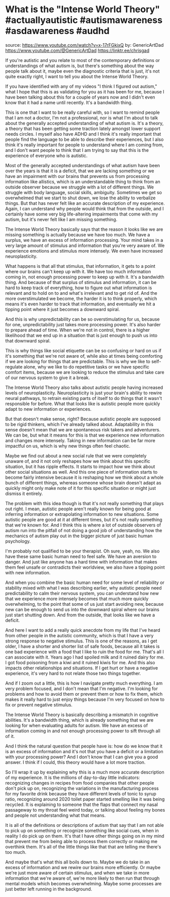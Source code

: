 # What is the "Intense World Theory" #actuallyautistic #autismawareness #asdawareness #audhd
source:  <https://www.youtube.com/watch?v=x-17rFGkixQ>
by: GenericArtDad <https://www.youtube.com/@GenericArtDad>  <https://linktr.ee/chrisgad>

If you're autistic and you relate to most of the contemporary definitions or understandings of what autism is, but there's something about the way people talk about it, maybe even the diagnostic criteria that is just, it's not quite exactly right, I want to tell you about the Intense World Theory.

If you have identified with any of my videos "I think I figured out autism," what I hope that this is as validating for you as it has been for me, because I have been talking about this for a couple of years now and I didn't even know that it had a name until recently. It's a bandwidth thing.

This is one that I want to be really careful with, so I want to remind people that I am not a doctor, I'm not a professional, nor is what I'm about to talk about the generally accepted understanding of what autism is. It's a theory, a theory that has been getting some traction lately amongst lower support needs circles. I myself also have ADHD and I think it's really important that people find the language to be able to describe their experiences, but I also think it's really important for people to understand where I am coming from, and I don't want people to think that I am trying to say that this is the experience of everyone who is autistic.

Most of the generally accepted understandings of what autism have been over the years is that it is a deficit, that we are lacking something or we have an impairment with our brains that prevents us from processing information like allistics, which is an understandable thing to think from an outside observer because we struggle with a lot of different things. We struggle with body language, social skills, ambiguity. Sometimes we get so overwhelmed that we start to shut down, we lose the ability to verbalize things. But that has never felt like an accurate description of my experience. Again, I can understand why people would think that from the outside, and I certainly have some very big life-altering impairments that come with my autism, but it's never felt like I am missing something.

The Intense World Theory basically says that the reason it looks like we are missing something is actually because we have too much. We have a surplus, we have an excess of information processing. Your mind takes in a very large amount of stimulus and information that you're very aware of. We experience emotions and stimulus more intensely. We even have increased neuroplasticity.

What happens is that all that stimulus, that information, it gets to a point where our brains can't keep up with it. We have too much information coming in, not enough processing power to keep up with it. It's a bandwidth thing. And because of that surplus of stimulus and information, it can be hard to keep track of everything, how to figure out what information is relevant and to hold on to and what's irrelevant and to get rid of. And the more overstimulated we become, the harder it is to think properly, which means it's even harder to track that information, and eventually we hit a tipping point where it just becomes a downward spiral.

And this is why unpredictability can be so overstimulating for us, because for one, unpredictability just takes more processing power. It's also harder to prepare ahead of time. When we're not in control, there is a higher likelihood that we end up in a situation that is just enough to push us into that downward spiral.

This is why things like social etiquette can be so confusing or hard on us if it's something that we're not aware of, while also at times being comforting if we are looking for things that are predictable. This is why we like to self-regulate alone, why we like to do repetitive tasks or we have specific comfort items, because we are looking to reduce the stimulus and take care of our nervous system to give it a break.

The Intense World Theory also talks about autistic people having increased levels of neuroplasticity. Neuroplasticity is just your brain's ability to rewire neural pathways, to retrain existing parts of itself to do things that it wasn't responsible for before. What that looks like is autistic people more quickly adapt to new information or experiences.

But that doesn't make sense, right? Because autistic people are supposed to be rigid thinkers, which I've already talked about. Adaptability in this sense doesn't mean that we are spontaneous risk takers and adventurers. We can be, but what it means for this is that we experience new information and changes more intensely. Taking in new information can be far more impactful on us, which is why new things often feel chaotic.

Maybe we find out about a new social rule that we were completely unaware of, and it not only reshapes how we think about this specific situation, but it has ripple effects. It starts to impact how we think about other social situations as well. And this one piece of information starts to become fairly intensive because it is reshaping how we think about a whole bunch of different things, whereas someone whose brain doesn't adapt as quickly might only make note of it for this specific situation or might just dismiss it entirely.

The problem with this idea though is that it's not really something that plays out right. I mean, autistic people aren't really known for being good at inferring information or extrapolating information to new situations. Some autistic people are good at it at different times, but it's not really something that we're known for. And I think this is where a lot of outside observers of autism run into the pitfall of not doing a good job of understanding how the mechanics of autism play out in the bigger picture of just basic human psychology.

I'm probably not qualified to be your therapist. Oh sure, yeah, no. We also have these same basic human need to feel safe. We have an aversion to danger. And just like anyone has a hard time with information that makes them feel unsafe or contradicts their worldview, we also have a tipping point with new information.

And when you combine the basic human need for some level of reliability or stability mixed with what I was describing earlier, why autistic people need predictability to calm their nervous system, you can understand how new that we experience more intensely becomes that much more quickly overwhelming, to the point that some of us just start avoiding new, because new can be enough to send us into the downward spiral where our brains just start shutting down. And from the outside, that looks like we have a deficit.

And here I want to add a really quick anecdote from my life that I've heard from other people in the autistic community, which is that I have a very strong response to negative stimulus. This is one of the reasons, as I get older, I have a shorter and shorter list of safe foods, because all it takes is one bad experience with a food that I like to ruin the food for me. That's all I can associate with it. Years ago I had spoiled milk and it ruined dairy for me. I got food poisoning from a kiwi and it ruined kiwis for me. And this also impacts other relationships and situations. If I get hurt or have a negative experience, it's very hard to not relate those two things together.

And if I zoom out a little, this is how I navigate pretty much everything. I am very problem focused, and I don't mean that I'm negative. I'm looking for problems and how to avoid them or prevent them or how to fix them, which makes it really hard to just enjoy things because I'm very focused on how to fix or prevent negative stimulus.

The Intense World Theory is basically describing a mismatch in cognitive abilities. It's a bandwidth thing, which is already something that we are looking for when evaluating adults for autism. We have an excess of information coming in and not enough processing power to sift through all of it.

And I think the natural question that people have is: how do we know that it is an excess of information and it's not that you have a deficit or a limitation with your processing power? And I don't know that I can give you a good answer. I think if I could, this theory would have a lot more traction.

So I'll wrap it up by explaining why this is a much more accurate description of my experience. It is the millions of day-to-day little indicators: recognizing changes in recipes from food companies that other people don't pick up on, recognizing the variations in the manufacturing process for my favorite drink because they have different levels of tonic to syrup ratio, recognizing around 2020 toilet paper started smelling like it was being recycled. It is explaining to someone that the flaps that connect my nasal passageway to my throat feel weird today, or talking about feeling my bones and people not understanding what that means.

It is all of the definitions or descriptions of autism that say that I am not able to pick up on something or recognize something like social cues, when in reality I do pick up on them. It's that I have other things going on in my mind that prevent me from being able to process them correctly or making me overthink them. It's all of the little things like that that are telling me there's too much.

And maybe that's what this all boils down to. Maybe we do take in an excess of information and we rewire our brains more efficiently. Or maybe we're just more aware of certain stimulus, and when we take in more information that we're aware of, we're more likely to then run that through mental models which becomes overwhelming. Maybe some processes are just better left running in the background.
